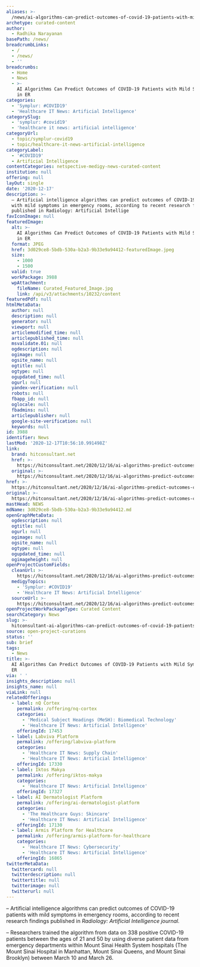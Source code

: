 ```yaml
---
aliases: >-
  /news/ai-algorithms-can-predict-outcomes-of-covid-19-patients-with-mild-symptoms-in-er
archetype: curated-content
author:
  - Radhika Narayanan
basePath: /news/
breadcrumbLinks:
  - /
  - /news/
  - ''
breadcrumbs:
  - Home
  - News
  - >-
    AI Algorithms Can Predict Outcomes of COVID-19 Patients with Mild Symptoms
    in ER
categories:
  - 'Symplur: #COVID19'
  - 'Healthcare IT News: Artificial Intelligence'
categorySlug:
  - 'symplur: #covid19'
  - 'healthcare it news: artificial intelligence'
categoryUrl:
  - topic/symplur-covid19
  - topic/healthcare-it-news-artificial-intelligence
categoryLabel:
  - '#COVID19'
  - Artificial Intelligence
contentCategories: netspective-medigy-news-curated-content
institution: null
offering: null
layOut: single
date: '2020-12-17'
description: >-
  – Artificial intelligence algorithms can predict outcomes of COVID-19 patients
  with mild symptoms in emergency rooms, according to recent research findings
  published in Radiology: Artificial Intellige
favIconImage: null
featuredImage:
  alt: >-
    AI Algorithms Can Predict Outcomes of COVID-19 Patients with Mild Symptoms
    in ER
  format: JPEG
  href: 3d029ce8-5bdb-530a-b2a3-9b33e9a94412-featuredImage.jpeg
  size:
    - 1000
    - 1500
  valid: true
  workPackage: 3988
  wpAttachment:
    fileName: Curated_Featured_Image.jpg
    link: /api/v3/attachments/10232/content
featuredPdf: null
htmlMetaData:
  author: null
  description: null
  generator: null
  viewport: null
  articlemodified_time: null
  articlepublished_time: null
  msvalidate.01: null
  ogdescription: null
  ogimage: null
  ogsite_name: null
  ogtitle: null
  ogtype: null
  ogupdated_time: null
  ogurl: null
  yandex-verification: null
  robots: null
  fbapp_id: null
  oglocale: null
  fbadmins: null
  articlepublisher: null
  google-site-verification: null
  keywords: null
id: 3988
identifier: News
lastMod: '2020-12-17T10:56:10.991498Z'
link:
  brand: hitconsultant.net
  href: >-
    https://hitconsultant.net/2020/12/16/ai-algorithms-predict-outcomes-covid-19-patients/#.X9syQdj7RPY
  original: >-
    https://hitconsultant.net/2020/12/16/ai-algorithms-predict-outcomes-covid-19-patients/#.X9syQdj7RPY
href: >-
  https://hitconsultant.net/2020/12/16/ai-algorithms-predict-outcomes-covid-19-patients/#.X9syQdj7RPY
original: >-
  https://hitconsultant.net/2020/12/16/ai-algorithms-predict-outcomes-covid-19-patients/#.X9syQdj7RPY
mastHead: NEWS
mdName: 3d029ce8-5bdb-530a-b2a3-9b33e9a94412.md
openGraphMetaData:
  ogdescription: null
  ogtitle: null
  ogurl: null
  ogimage: null
  ogsite_name: null
  ogtype: null
  ogupdated_time: null
  ogimageheight: null
openProjectCustomFields:
  cleanUrl: >-
    https://hitconsultant.net/2020/12/16/ai-algorithms-predict-outcomes-covid-19-patients/#.X9syQdj7RPY
  medigyTopics:
    - 'Symplur: #COVID19'
    - 'Healthcare IT News: Artificial Intelligence'
  sourceUrl: >-
    https://hitconsultant.net/2020/12/16/ai-algorithms-predict-outcomes-covid-19-patients/#.X9syQdj7RPY
openProjectWorkPackageType: Curated Content
searchCategory: News
slug: >-
  hitconsultant-ai-algorithms-can-predict-outcomes-of-covid-19-patients-with-mild-symptoms-in-er
source: open-project-curations
status: ''
sub: brief
tags:
  - News
title: >-
  AI Algorithms Can Predict Outcomes of COVID-19 Patients with Mild Symptoms in
  ER
via: ' '
insights_description: null
insights_name: null
viaLink: null
relatedOfferings:
  - label: nQ Cortex
    permalink: /offering/nq-cortex
    categories:
      - 'Medical Subject Headings (MeSH): Biomedical Technology'
      - 'Healthcare IT News: Artificial Intelligence'
    offeringId: 17453
  - label: Labviva Platform
    permalink: /offering/labviva-platform
    categories:
      - 'Healthcare IT News: Supply Chain'
      - 'Healthcare IT News: Artificial Intelligence'
    offeringId: 17330
  - label: Iktos Makya
    permalink: /offering/iktos-makya
    categories:
      - 'Healthcare IT News: Artificial Intelligence'
    offeringId: 17327
  - label: AI Dermatologist Platform
    permalink: /offering/ai-dermatologist-platform
    categories:
      - 'The Healthcare Guys: Skincare'
      - 'Healthcare IT News: Artificial Intelligence'
    offeringId: 17130
  - label: Armis Platform for Healthcare
    permalink: /offering/armis-platform-for-healthcare
    categories:
      - 'Healthcare IT News: Cybersecurity'
      - 'Healthcare IT News: Artificial Intelligence'
    offeringId: 16865
twitterMetaData:
  twittercard: null
  twitterdescription: null
  twittertitle: null
  twitterimage: null
  twitterurl: null
---
```

<p>– Artificial intelligence algorithms can predict outcomes of COVID-19 patients with mild symptoms in emergency rooms, according to recent research findings published in <i>Radiology: Artificial Intelligence journal.</i></p><p>– Researchers trained the algorithm from data on 338 positive COVID-19 patients between the ages of 21 and 50 by using diverse patient data from emergency departments within Mount Sinai Health System hospitals (The Mount Sinai Hospital in Manhattan, Mount Sinai Queens, and Mount Sinai Brooklyn) between March 10 and March 26.</p>